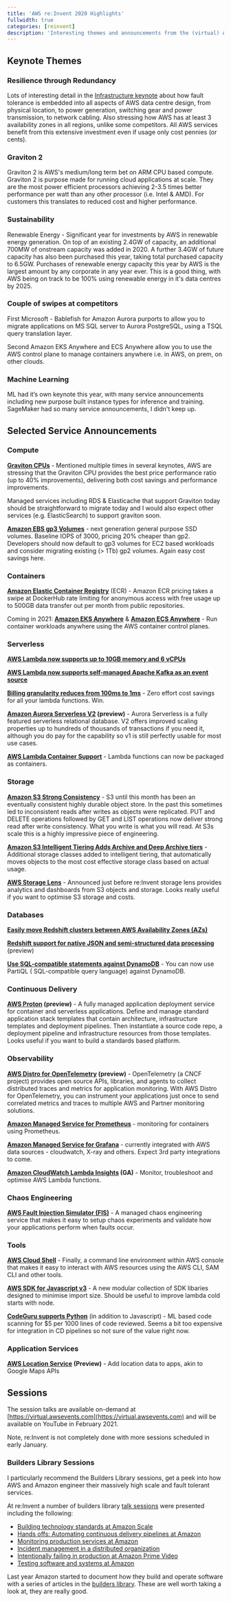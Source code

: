 ```yaml
---
title: 'AWS re:Invent 2020 Highlights'
fullwidth: true
categories: [reinvent]
description: 'Interesting themes and announcements from the (virtual) AWS re:Invent conference 2020'
---
```


<!--more-->

## Keynote Themes

### Resilience through Redundancy
Lots of interesting detail in the [Infrastructure keynote](https://virtual.awsevents.com/media/t/1_qsv5itu8/186983933) about how fault tolerance is embedded into all aspects of AWS data centre design, from physical location, to power generation, switching gear and power transmission, to network cabling. Also stressing how AWS has at least 3 availability zones in all regions, unlike some competitors. All AWS services benefit from this extensive investment even if usage only cost pennies (or cents).

### Graviton 2
Graviton 2 is AWS's medium/long term bet on ARM CPU based compute. Graviton 2 is purpose made for running cloud applications at scale. They are the most power efficient processors achieving 2-3.5 times better performance per watt than any other processor (i.e. Intel & AMD). For customers this translates to reduced cost and higher performance.

### Sustainability
Renewable Energy - Significant year for investments by AWS in renewable energy generation. On top of an existing 2.4GW of capacity, an additional 700MW of onstream capacity was added in 2020. A further 3.4GW of future capacity has also been purchased this year, taking total purchased capacity to 6.5GW. Purchases of renewable energy capacity this year by AWS is the largest amount by any corporate in any year ever. This is a good thing, with AWS being on track to be 100% using renewable energy in it's data centres by 2025.

### Couple of swipes at competitors
First Microsoft - Bablefish for Amazon Aurora purports to allow you to migrate applications on MS SQL server to Aurora PostgreSQL, using a TSQL query translation layer.

Second Amazon EKS Anywhere and ECS Anywhere allow you to use the AWS control plane to manage containers anywhere i.e. in AWS, on prem, on other clouds.
### Machine Learning
ML had it’s own keynote this year, with many service announcements including new purpose built instance types for inference and training. SageMaker had so many service announcements, I didn't keep up.

## Selected Service Announcements

### Compute

**[Graviton CPUs](https://aws.amazon.com/ec2/graviton/)** - Mentioned multiple times in several keynotes, AWS are stressing that the Graviton CPU provides the best price performance ratio (up to 40% improvements), delivering both cost savings and performance improvements.

Managed services including RDS & Elasticache that support Graviton today should be straightforward to migrate today and I would also expect other services (e.g. ElasticSearch) to support graviton soon.

**[Amazon EBS gp3 Volumes](https://aws.amazon.com/about-aws/whats-new/2020/12/introducing-new-amazon-ebs-general-purpose-volumes-gp3/)** - next generation general purpose SSD volumes. Baseline IOPS of 3000, pricing 20% cheaper than gp2. Developers should now default to gp3 volumes for EC2 based workloads and consider migrating existing (> 1Tb) gp2 volumes. Again easy cost savings here.

### Containers

**[Amazon Elastic Container Registry](https://aws.amazon.com/ecr)** (ECR) - Amazon ECR pricing takes a swipe at DockerHub rate limiting for anonymous access with free usage up to 500GB data transfer out per month from public repositories.

Coming in 2021:
**[Amazon EKS Anywhere](https://aws.amazon.com/eks/eks-anywhere/)** & **[Amazon ECS Anywhere](https://aws.amazon.com/blogs/containers/introducing-amazon-ecs-anywhere/)** - Run container workloads anywhere using the AWS container control planes.

### Serverless

**[AWS Lambda now supports up to 10GB memory and 6 vCPUs](https://aws.amazon.com/about-aws/whats-new/2020/12/aws-lambda-supports-10gb-memory-6-vcpu-cores-lambda-functions/)**

**[AWS Lambda now supports self-managed Apache Kafka as an event source](https://aws.amazon.com/about-aws/whats-new/2020/12/aws-lambda-now-supports-self-managed-apache-kafka-as-an-event-source/)**

**[Billing granularity reduces from 100ms to 1ms](https://aws.amazon.com/about-aws/whats-new/2020/12/aws-lambda-changes-duration-billing-granularity-from-100ms-to-1ms/)** - Zero effort cost savings for all your lambda functions. Win.

**[Amazon Aurora Serverless V2](https://aws.amazon.com/about-aws/whats-new/2020/12/introducing-the-next-version-of-amazon-aurora-serverless-in-preview/) (preview)** - Aurora Serverless is a fully featured serverless relational database. V2 offers improved scaling properties up to hundreds of thousands of transactions if you need it, although you do pay for the capability so v1 is still perfectly usable for most use cases.

**[AWS Lambda Container Support](https://aws.amazon.com/about-aws/whats-new/2020/12/aws-lambda-now-supports-container-images-as-a-packaging-format/)** - Lambda functions can now be packaged as containers.

### Storage
**[Amazon S3 Strong Consistency](https://aws.amazon.com/blogs/aws/amazon-s3-update-strong-read-after-write-consistency/)** - S3 until this month has been an eventually consistent highly durable object store. In the past this sometimes led to inconsistent reads after writes as objects were replicated. PUT and DELETE operations followed by GET and LIST operations now deliver strong read after write consistency. What you write is what you will read. At S3s scale this is a highly impressive piece of engineering.

**[Amazon S3 Intelligent Tiering Adds Archive and Deep Archive tiers](https://aws.amazon.com/blogs/aws/s3-intelligent-tiering-adds-archive-access-tiers/)** - Additional storage classes added to intelligent tiering, that automatically moves objects to the most cost effective storage class based on actual usage.

**[AWS Storage Lens](https://aws.amazon.com/blogs/aws/s3-storage-lens/)** - Announced just before re:Invent storage lens provides analytics and dashboards from S3 objects and storage. Looks really useful if you want to optimise S3 storage and costs.

### Databases

**[Easily move Redshift clusters between AWS Availability Zones (AZs)](https://aws.amazon.com/about-aws/whats-new/2020/12/amazon-redshift-launches-ability-easily-move-clusters-between-aws-availability-zones/)**

**[Redshift support for native JSON and semi-structured data processing](https://aws.amazon.com/about-aws/whats-new/2020/12/amazon-redshift-announces-support-native-json-semi-structured-data-processing/)** (preview)

**[Use SQL-compatible statements against DynamoDB](https://aws.amazon.com/about-aws/whats-new/2020/11/you-now-can-use-a-sql-compatible-query-language-to-query-insert-update-and-delete-table-data-in-amazon-dynamodb/)** - You can now use PartiQL ( SQL-compatible query language) against DynamoDB.

### Continuous Delivery

**[AWS Proton](https://aws.amazon.com/proton/) (preview)** - A fully managed application deployment service for container and serverless applications. Define and manage standard application stack templates that contain architecture, infrastructure templates and deployment pipelines. Then instantiate a source code repo, a deployment pipeline and infrastructure resources from those templates. Looks useful if you want to build a standards based platform.

### Observability

**[AWS Distro for OpenTelemetry](https://aws.amazon.com/otel) (preview)** - OpenTelemetry (a CNCF project) provides open source APIs, libraries, and agents to collect distributed traces and metrics for application monitoring. With AWS Distro for OpenTelemetry, you can instrument your applications just once to send correlated metrics and traces to multiple AWS and Partner monitoring solutions.

**[Amazon Managed Service for Prometheus](https://aws.amazon.com/prometheus/)** - monitoring for containers using Prometheus.

**[Amazon Managed Service for Grafana](https://aws.amazon.com/grafana/)** - currently integrated with AWS data sources - cloudwatch, X-ray and others. Expect 3rd party integrations to come.

**[Amazon CloudWatch Lambda Insights](https://aws.amazon.com/about-aws/whats-new/2020/12/announcing-amazon-cloudwatch-lambda-insights-general-availability/) (GA)** - Monitor, troubleshoot and optimise AWS Lambda functions.

### Chaos Engineering

**[AWS Fault Injection Simulator (FIS)](https://aws.amazon.com/fis/)** - A managed chaos engineering service that makes it easy to setup chaos experiments and validate how your applications perform when faults occur.

### Tools

**[AWS Cloud Shell](https://aws.amazon.com/cloudshell/)** - Finally, a command line environment within AWS console that makes it easy to interact with AWS resources using the AWS CLI, SAM CLI and other tools.

**[AWS SDK for Javascript v3](https://aws.amazon.com/about-aws/whats-new/2020/12/aws-sdk-javascript-version-3-generally-available/)**  - A new modular collection of SDK libaries designed to minimise import size. Should be useful to improve lambda cold starts with node.

**[CodeGuru supports Python](https://aws.amazon.com/about-aws/whats-new/2020/12/python-support-for-amazon-codeguru-is-available-in-preview/)** (in addition to Javascript) - ML based code scanning for $5 per 1000 lines of code reviewed. Seems a bit too expensive for integration in CD pipelines so not sure of the value right now.

### Application Services

**[AWS Location Service](https://aws.amazon.com/about-aws/whats-new/2020/12/aws-announces-amazon-location-service-preview/) (Preview)** - Add location data to apps, akin to Google Maps APIs

## Sessions

The session talks are available on-demand at [https://virtual.awsevents.com](https://virtual.awsevents.com) and will be available on YouTube in February 2021.

Note, re:Invent is not completely done with more sessions scheduled in early January.

### Builders Library Sessions

I particularly recommend the Builders Library sessions, get a peek into how AWS and Amazon engineer their massively high scale and fault tolerant services.

At re:Invent a number of builders library [talk sessions](https://virtual.awsevents.com/agenda?nc2=reinv20_m_ag) were presented including the following:

* [Building technology standards at Amazon Scale](https://virtual.awsevents.com/media/1_l9b33y2d)
* [Hands offs: Automating continuous delivery pipelines at Amazon](https://virtual.awsevents.com/media/1_fl6gjkhd)
* [Monitoring production services at Amazon](https://virtual.awsevents.com/media/1_dcccvqzt)
* [Incident management in a distributed organization](https://virtual.awsevents.com/media/1_dcccvqzt)
* [Intentionally failing in production at Amazon Prime Video](https://virtual.awsevents.com/media/1_mer2seb8)
* [Testing software and systems at Amazon](https://virtual.awsevents.com/media/1_dj8elw9i)

Last year Amazon started to document how they build and operate software with a series of articles in the [builders library](https://aws.amazon.com/builders-library). These are well worth taking a look at, they are really good.

